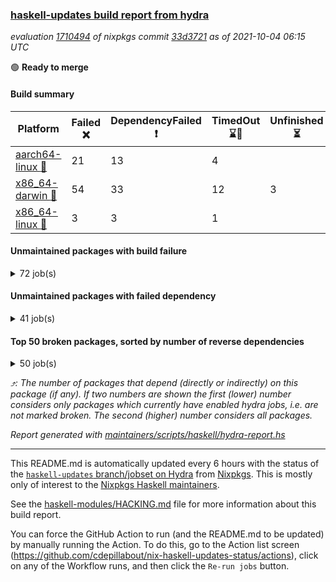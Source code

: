 ### [haskell-updates build report from hydra](https://hydra.nixos.org/jobset/nixpkgs/haskell-updates)
*evaluation [1710494](https://hydra.nixos.org/eval/1710494) of nixpkgs commit [33d3721](https://github.com/NixOS/nixpkgs/commits/33d37213784a46297ab8a7ae58474f558a846a7a) as of 2021-10-04 06:15 UTC*

:green_circle: **Ready to merge**

#### Build summary

 | Platform | Failed :x: | DependencyFailed :heavy_exclamation_mark: | TimedOut :hourglass::no_entry_sign: | Unfinished :hourglass_flowing_sand: | Success :heavy_check_mark: | 
 | --- | --- | --- | --- | --- | --- | 
 | [aarch64-linux :iphone:](https://hydra.nixos.org/eval/1710494?filter=.aarch64-linux) | 21 | 13 | 4 |  | 6861 | 
 | [x86_64-darwin :apple:](https://hydra.nixos.org/eval/1710494?filter=.x86_64-darwin) | 54 | 33 | 12 | 3 | 6750 | 
 | [x86_64-linux :penguin:](https://hydra.nixos.org/eval/1710494?filter=.x86_64-linux) | 3 | 3 | 1 |  | 6937 | 
#### Unmaintained packages with build failure
<details><summary>72 job(s) </summary>

- [ ] [[:iphone::heavy_check_mark:]](https://hydra.nixos.org/build/154789224) [[:apple::x:]](https://hydra.nixos.org/build/154785808) [[:penguin::heavy_check_mark:]](https://hydra.nixos.org/build/154785575) [haskellPackages.sdp](https://hydra.nixos.org/eval/1710494?filter=haskellPackages.sdp)  :arrow_heading_up: 9 | 9
- [ ] [[:iphone::heavy_check_mark:]](https://hydra.nixos.org/build/154772259) [[:apple::x:]](https://hydra.nixos.org/build/154780267) [[:penguin::heavy_check_mark:]](https://hydra.nixos.org/build/154775947) [haskellPackages.di-core](https://hydra.nixos.org/eval/1710494?filter=haskellPackages.di-core)  :arrow_heading_up: 7 | 11
- [ ] [[:iphone::heavy_check_mark:]](https://hydra.nixos.org/build/154937117) [[:apple::x:]](https://hydra.nixos.org/build/154932436) [[:penguin::heavy_check_mark:]](https://hydra.nixos.org/build/154940168) [haskellPackages.thyme](https://hydra.nixos.org/eval/1710494?filter=haskellPackages.thyme)  :arrow_heading_up: 6 | 15
- [ ] [[:iphone::x:]](https://hydra.nixos.org/build/154789698) [[:apple::heavy_check_mark:]](https://hydra.nixos.org/build/154784464) [[:penguin::heavy_check_mark:]](https://hydra.nixos.org/build/154776425) [haskellPackages.libBF](https://hydra.nixos.org/eval/1710494?filter=haskellPackages.libBF)  :arrow_heading_up: 4 | 20
- [ ] [[:iphone::heavy_check_mark:]](https://hydra.nixos.org/build/154938582) [[:apple::x:]](https://hydra.nixos.org/build/154939341) [[:penguin::heavy_check_mark:]](https://hydra.nixos.org/build/154940573) [haskellPackages.exinst](https://hydra.nixos.org/eval/1710494?filter=haskellPackages.exinst)  :arrow_heading_up: 4 | 6
- [ ] [[:iphone::x:]](https://hydra.nixos.org/build/154936544) [[:apple::heavy_check_mark:]](https://hydra.nixos.org/build/154934103) [[:penguin::heavy_check_mark:]](https://hydra.nixos.org/build/154940975) [haskellPackages.ptr-poker](https://hydra.nixos.org/eval/1710494?filter=haskellPackages.ptr-poker)  :arrow_heading_up: 3 | 3
- [ ] [[:iphone::x:]](https://hydra.nixos.org/build/155043506) [[:apple::heavy_check_mark:]](https://hydra.nixos.org/build/155043510) [[:penguin::heavy_check_mark:]](https://hydra.nixos.org/build/155043523) [haskellPackages.quic](https://hydra.nixos.org/eval/1710494?filter=haskellPackages.quic)  :arrow_heading_up: 2 | 2
- [ ] [[:iphone::x:]](https://hydra.nixos.org/build/154935861) [[:apple::heavy_check_mark:]](https://hydra.nixos.org/build/154936025) [[:penguin::heavy_check_mark:]](https://hydra.nixos.org/build/154938502) [haskellPackages.OrderedBits](https://hydra.nixos.org/eval/1710494?filter=haskellPackages.OrderedBits)  :arrow_heading_up: 1 | 36
- [ ] [[:iphone::x:]](https://hydra.nixos.org/build/154934538) [[:apple::heavy_check_mark:]](https://hydra.nixos.org/build/154938551) [[:penguin::heavy_check_mark:]](https://hydra.nixos.org/build/154941374) [haskellPackages.type-natural](https://hydra.nixos.org/eval/1710494?filter=haskellPackages.type-natural)  :arrow_heading_up: 1 | 4
- [ ] [[:iphone::x:]](https://hydra.nixos.org/build/154778194) [[:apple::heavy_check_mark:]](https://hydra.nixos.org/build/154792315) [[:penguin::heavy_check_mark:]](https://hydra.nixos.org/build/154781151) [haskellPackages.long-double](https://hydra.nixos.org/eval/1710494?filter=haskellPackages.long-double)  :arrow_heading_up: 1 | 2
- [ ] [[:iphone::x:]](https://hydra.nixos.org/build/154781560) [[:apple::x:]](https://hydra.nixos.org/build/154776628) [[:penguin::heavy_check_mark:]](https://hydra.nixos.org/build/154784127) [haskellPackages.easytensor](https://hydra.nixos.org/eval/1710494?filter=haskellPackages.easytensor)  :arrow_heading_up: 1 | 1
- [ ] [[:iphone::heavy_check_mark:]](https://hydra.nixos.org/build/154931913) [[:apple::x:]](https://hydra.nixos.org/build/154939171) [[:penguin::heavy_check_mark:]](https://hydra.nixos.org/build/154941063) [haskellPackages.gi-gdkx11](https://hydra.nixos.org/eval/1710494?filter=haskellPackages.gi-gdkx11)  :arrow_heading_up: 1 | 1
- [ ] [[:iphone::heavy_exclamation_mark:]](https://hydra.nixos.org/build/155043502) [[:apple::x:]](https://hydra.nixos.org/build/155043517) [[:penguin::x:]](https://hydra.nixos.org/build/155043512) [haskellPackages.http3](https://hydra.nixos.org/eval/1710494?filter=haskellPackages.http3)  :arrow_heading_up: 1 | 1
- [ ] [[:iphone::heavy_check_mark:]](https://hydra.nixos.org/build/154780414) [[:apple::x:]](https://hydra.nixos.org/build/154778580) [[:penguin::heavy_check_mark:]](https://hydra.nixos.org/build/154786630) [haskellPackages.keep-alive](https://hydra.nixos.org/eval/1710494?filter=haskellPackages.keep-alive)  :arrow_heading_up: 1 | 1
- [ ] [[:iphone::heavy_check_mark:]](https://hydra.nixos.org/build/154782681) [[:apple::x:]](https://hydra.nixos.org/build/154775174) [[:penguin::heavy_check_mark:]](https://hydra.nixos.org/build/154780043) [haskellPackages.loc](https://hydra.nixos.org/eval/1710494?filter=haskellPackages.loc)  :arrow_heading_up: 1 | 1
- [ ] [[:iphone::x:]](https://hydra.nixos.org/build/154933556) [[:apple::heavy_check_mark:]](https://hydra.nixos.org/build/154932492) [[:penguin::heavy_check_mark:]](https://hydra.nixos.org/build/154933768) [haskellPackages.nlopt-haskell](https://hydra.nixos.org/eval/1710494?filter=haskellPackages.nlopt-haskell)  :arrow_heading_up: 1 | 1
- [ ] [[:iphone::heavy_check_mark:]](https://hydra.nixos.org/build/154937041) [[:apple::x:]](https://hydra.nixos.org/build/154932752) [[:penguin::heavy_check_mark:]](https://hydra.nixos.org/build/154936048) [haskellPackages.opencv](https://hydra.nixos.org/eval/1710494?filter=haskellPackages.opencv)  :arrow_heading_up: 1 | 1
- [ ] [[:iphone::x:]](https://hydra.nixos.org/build/154773178) [[:apple::heavy_check_mark:]](https://hydra.nixos.org/build/154784307) [[:penguin::heavy_check_mark:]](https://hydra.nixos.org/build/154774332) [haskellPackages.unicode-properties](https://hydra.nixos.org/eval/1710494?filter=haskellPackages.unicode-properties)  :arrow_heading_up: 1 | 1
- [ ] [[:iphone::x:]](https://hydra.nixos.org/build/154938846) [[:apple::heavy_check_mark:]](https://hydra.nixos.org/build/154938624) [[:penguin::heavy_check_mark:]](https://hydra.nixos.org/build/154934326) [haskellPackages.accelerate-llvm](https://hydra.nixos.org/eval/1710494?filter=haskellPackages.accelerate-llvm)  :arrow_heading_up: 0 | 8
- [ ] [[:iphone::heavy_check_mark:]](https://hydra.nixos.org/build/154936751) [[:apple::x:]](https://hydra.nixos.org/build/154934306) [[:penguin::heavy_check_mark:]](https://hydra.nixos.org/build/154937900) [haskellPackages.svgcairo](https://hydra.nixos.org/eval/1710494?filter=haskellPackages.svgcairo)  :arrow_heading_up: 0 | 8
- [ ] [[:iphone::x:]](https://hydra.nixos.org/build/154787396) [[:apple::heavy_check_mark:]](https://hydra.nixos.org/build/154782067) [[:penguin::heavy_check_mark:]](https://hydra.nixos.org/build/154779155) [haskellPackages.freetype2](https://hydra.nixos.org/eval/1710494?filter=haskellPackages.freetype2)  :arrow_heading_up: 0 | 7
- [ ] [[:iphone::heavy_check_mark:]](https://hydra.nixos.org/build/154939463) [[:apple::x:]](https://hydra.nixos.org/build/154939305) [[:penguin::heavy_check_mark:]](https://hydra.nixos.org/build/154939338) [haskellPackages.pipes-zlib](https://hydra.nixos.org/eval/1710494?filter=haskellPackages.pipes-zlib)  :arrow_heading_up: 0 | 6
- [ ] [[:iphone::heavy_check_mark:]](https://hydra.nixos.org/build/154784823) [[:apple::x:]](https://hydra.nixos.org/build/154780359) [[:penguin::heavy_check_mark:]](https://hydra.nixos.org/build/154771786) [haskellPackages.hmidi](https://hydra.nixos.org/eval/1710494?filter=haskellPackages.hmidi)  :arrow_heading_up: 0 | 4
- [ ] [[:iphone::heavy_check_mark:]](https://hydra.nixos.org/build/154932503) [[:apple::x:]](https://hydra.nixos.org/build/154933237) [[:penguin::heavy_check_mark:]](https://hydra.nixos.org/build/154931958) [haskellPackages.zip](https://hydra.nixos.org/eval/1710494?filter=haskellPackages.zip)  :arrow_heading_up: 0 | 4
- [ ] [[:iphone::x:]](https://hydra.nixos.org/build/154776274) [[:apple::heavy_check_mark:]](https://hydra.nixos.org/build/154792401) [[:penguin::heavy_check_mark:]](https://hydra.nixos.org/build/154784925) [haskellPackages.cdar-mBound](https://hydra.nixos.org/eval/1710494?filter=haskellPackages.cdar-mBound)  :arrow_heading_up: 0 | 2
- [ ] [[:iphone::heavy_check_mark:]](https://hydra.nixos.org/build/154934500) [[:apple::x:]](https://hydra.nixos.org/build/154939367) [[:penguin::heavy_check_mark:]](https://hydra.nixos.org/build/154941031) [haskellPackages.posix-socket](https://hydra.nixos.org/eval/1710494?filter=haskellPackages.posix-socket)  :arrow_heading_up: 0 | 2
- [ ] [[:iphone::heavy_check_mark:]](https://hydra.nixos.org/build/154785547) [[:apple::x:]](https://hydra.nixos.org/build/154781131) [[:penguin::heavy_check_mark:]](https://hydra.nixos.org/build/154786703) [haskellPackages.hamid](https://hydra.nixos.org/eval/1710494?filter=haskellPackages.hamid)  :arrow_heading_up: 0 | 1
- [ ] [[:iphone::heavy_check_mark:]](https://hydra.nixos.org/build/154939644) [[:apple::x:]](https://hydra.nixos.org/build/154936331) [[:penguin::heavy_check_mark:]](https://hydra.nixos.org/build/154936367) [haskellPackages.hmatrix-morpheus](https://hydra.nixos.org/eval/1710494?filter=haskellPackages.hmatrix-morpheus)  :arrow_heading_up: 0 | 1
- [ ] [[:iphone::heavy_check_mark:]](https://hydra.nixos.org/build/154783677) [[:apple::x:]](https://hydra.nixos.org/build/154786798) [[:penguin::heavy_check_mark:]](https://hydra.nixos.org/build/154784002) [haskellPackages.huckleberry](https://hydra.nixos.org/eval/1710494?filter=haskellPackages.huckleberry)  :arrow_heading_up: 0 | 1
- [ ] [[:iphone::x:]](https://hydra.nixos.org/build/154777045) [[:apple::heavy_check_mark:]](https://hydra.nixos.org/build/154787604) [[:penguin::heavy_check_mark:]](https://hydra.nixos.org/build/154776904) [haskellPackages.picosat](https://hydra.nixos.org/eval/1710494?filter=haskellPackages.picosat)  :arrow_heading_up: 0 | 1
- [ ] [[:iphone::heavy_check_mark:]](https://hydra.nixos.org/build/154778698) [[:apple::x:]](https://hydra.nixos.org/build/154787700) [[:penguin::heavy_check_mark:]](https://hydra.nixos.org/build/154792170) [haskellPackages.select](https://hydra.nixos.org/eval/1710494?filter=haskellPackages.select)  :arrow_heading_up: 0 | 1
- [ ] [[:iphone::heavy_check_mark:]](https://hydra.nixos.org/build/154785987) [[:apple::x:]](https://hydra.nixos.org/build/154792412) [[:penguin::heavy_check_mark:]](https://hydra.nixos.org/build/154790024) [haskellPackages.sysinfo](https://hydra.nixos.org/eval/1710494?filter=haskellPackages.sysinfo)  :arrow_heading_up: 0 | 1
- [ ] [[:iphone::heavy_check_mark:]](https://hydra.nixos.org/build/154934027) [[:apple::x:]](https://hydra.nixos.org/build/154933158) [[:penguin::heavy_check_mark:]](https://hydra.nixos.org/build/154933284) [haskellPackages.FractalArt](https://hydra.nixos.org/eval/1710494?filter=haskellPackages.FractalArt) 
- [ ] [[:iphone::x:]](https://hydra.nixos.org/build/154789939) [[:apple::heavy_check_mark:]](https://hydra.nixos.org/build/154773319) [[:penguin::heavy_check_mark:]](https://hydra.nixos.org/build/154788245) [haskellPackages.HsASA](https://hydra.nixos.org/eval/1710494?filter=haskellPackages.HsASA) 
- [ ] [[:iphone::heavy_check_mark:]](https://hydra.nixos.org/build/154935132) [[:apple::x:]](https://hydra.nixos.org/build/154933282) [[:penguin::heavy_check_mark:]](https://hydra.nixos.org/build/154939328) [haskellPackages.broadcast-chan-conduit](https://hydra.nixos.org/eval/1710494?filter=haskellPackages.broadcast-chan-conduit) 
- [ ] [[:iphone::heavy_check_mark:]](https://hydra.nixos.org/build/154779690) [[:apple::x:]](https://hydra.nixos.org/build/154780780) [[:penguin::heavy_check_mark:]](https://hydra.nixos.org/build/154786075) [haskellPackages.chiphunk](https://hydra.nixos.org/eval/1710494?filter=haskellPackages.chiphunk) 
- [ ] [[:iphone::heavy_check_mark:]](https://hydra.nixos.org/build/154773174) [[:apple::x:]](https://hydra.nixos.org/build/154791571) [[:penguin::heavy_check_mark:]](https://hydra.nixos.org/build/154775226) [haskellPackages.discount](https://hydra.nixos.org/eval/1710494?filter=haskellPackages.discount) 
- [ ] [[:iphone::heavy_check_mark:]](https://hydra.nixos.org/build/154787540) [[:apple::x:]](https://hydra.nixos.org/build/154779945) [[:penguin::heavy_check_mark:]](https://hydra.nixos.org/build/154783993) [haskellPackages.diskhash](https://hydra.nixos.org/eval/1710494?filter=haskellPackages.diskhash) 
- [ ] [[:iphone::heavy_check_mark:]](https://hydra.nixos.org/build/154781921) [[:apple::x:]](https://hydra.nixos.org/build/154771661) [[:penguin::heavy_check_mark:]](https://hydra.nixos.org/build/154778464) [haskellPackages.epub-tools](https://hydra.nixos.org/eval/1710494?filter=haskellPackages.epub-tools) 
- [ ] [[:iphone::heavy_check_mark:]](https://hydra.nixos.org/build/154791888) [[:apple::x:]](https://hydra.nixos.org/build/154786682) [[:penguin::heavy_check_mark:]](https://hydra.nixos.org/build/154773297) [haskellPackages.float128](https://hydra.nixos.org/eval/1710494?filter=haskellPackages.float128) 
- [ ] [[:iphone::x:]](https://hydra.nixos.org/build/154778113) [[:penguin::heavy_check_mark:]](https://hydra.nixos.org/build/154785100) [haskellPackages.gnome-keyring](https://hydra.nixos.org/eval/1710494?filter=haskellPackages.gnome-keyring) 
- [ ] [[:iphone::heavy_check_mark:]](https://hydra.nixos.org/build/154934547) [[:apple::x:]](https://hydra.nixos.org/build/154938450) [[:penguin::heavy_check_mark:]](https://hydra.nixos.org/build/154934148) [haskellPackages.gtk-traymanager](https://hydra.nixos.org/eval/1710494?filter=haskellPackages.gtk-traymanager) 
- [ ] [[:iphone::x:]](https://hydra.nixos.org/build/155127084) [[:apple::x:]](https://hydra.nixos.org/build/155127096) [[:penguin::x:]](https://hydra.nixos.org/build/155127047) [haskellPackages.hakyll-filestore](https://hydra.nixos.org/eval/1710494?filter=haskellPackages.hakyll-filestore) 
- [ ] [[:iphone::x:]](https://hydra.nixos.org/build/155127080) [[:apple::x:]](https://hydra.nixos.org/build/155127095) [[:penguin::x:]](https://hydra.nixos.org/build/155127061) [haskellPackages.hakyll-images](https://hydra.nixos.org/eval/1710494?filter=haskellPackages.hakyll-images) 
- [ ] [[:iphone::heavy_check_mark:]](https://hydra.nixos.org/build/154776219) [[:apple::x:]](https://hydra.nixos.org/build/154782580) [[:penguin::heavy_check_mark:]](https://hydra.nixos.org/build/154779257) [haskellPackages.hid](https://hydra.nixos.org/eval/1710494?filter=haskellPackages.hid) 
- [ ] [[:iphone::heavy_check_mark:]](https://hydra.nixos.org/build/154935912) [[:apple::x:]](https://hydra.nixos.org/build/154935892) [[:penguin::heavy_check_mark:]](https://hydra.nixos.org/build/154934339) [haskellPackages.highlight](https://hydra.nixos.org/eval/1710494?filter=haskellPackages.highlight) 
- [ ] [[:iphone::x:]](https://hydra.nixos.org/build/154937777) [[:apple::heavy_check_mark:]](https://hydra.nixos.org/build/154939281) [[:penguin::heavy_check_mark:]](https://hydra.nixos.org/build/154940607) [haskellPackages.hq](https://hydra.nixos.org/eval/1710494?filter=haskellPackages.hq) 
- [ ] [[:iphone::heavy_check_mark:]](https://hydra.nixos.org/build/154939088) [[:apple::x:]](https://hydra.nixos.org/build/154935318) [[:penguin::heavy_check_mark:]](https://hydra.nixos.org/build/154937489) [haskellPackages.hs](https://hydra.nixos.org/eval/1710494?filter=haskellPackages.hs) 
- [ ] [[:iphone::heavy_check_mark:]](https://hydra.nixos.org/build/154792168) [[:apple::x:]](https://hydra.nixos.org/build/154772744) [[:penguin::heavy_check_mark:]](https://hydra.nixos.org/build/154771981) [haskellPackages.hsshellscript](https://hydra.nixos.org/eval/1710494?filter=haskellPackages.hsshellscript) 
- [ ] [[:iphone::heavy_check_mark:]](https://hydra.nixos.org/build/154780793) [[:apple::x:]](https://hydra.nixos.org/build/154778712) [[:penguin::heavy_check_mark:]](https://hydra.nixos.org/build/154781385) [haskellPackages.hssourceinfo](https://hydra.nixos.org/eval/1710494?filter=haskellPackages.hssourceinfo) 
- [ ] [[:iphone::heavy_check_mark:]](https://hydra.nixos.org/build/154781557) [[:apple::x:]](https://hydra.nixos.org/build/154778553) [[:penguin::heavy_check_mark:]](https://hydra.nixos.org/build/154773264) [haskellPackages.ipcvar](https://hydra.nixos.org/eval/1710494?filter=haskellPackages.ipcvar) 
- [ ] [[:iphone::heavy_check_mark:]](https://hydra.nixos.org/build/154786688) [[:apple::x:]](https://hydra.nixos.org/build/154791949) [[:penguin::heavy_check_mark:]](https://hydra.nixos.org/build/154780470) [haskellPackages.linux-framebuffer](https://hydra.nixos.org/eval/1710494?filter=haskellPackages.linux-framebuffer) 
- [ ] [[:iphone::heavy_check_mark:]](https://hydra.nixos.org/build/154936952) [[:apple::x:]](https://hydra.nixos.org/build/154938433) [[:penguin::heavy_check_mark:]](https://hydra.nixos.org/build/154940516) [haskellPackages.mediawiki2latex](https://hydra.nixos.org/eval/1710494?filter=haskellPackages.mediawiki2latex) 
- [ ] [[:iphone::heavy_check_mark:]](https://hydra.nixos.org/build/154792910) [[:apple::x:]](https://hydra.nixos.org/build/154773939) [[:penguin::heavy_check_mark:]](https://hydra.nixos.org/build/154779615) [haskellPackages.mercury-api](https://hydra.nixos.org/eval/1710494?filter=haskellPackages.mercury-api) 
- [ ] [[:iphone::heavy_check_mark:]](https://hydra.nixos.org/build/154792505) [[:apple::x:]](https://hydra.nixos.org/build/154782578) [[:penguin::heavy_check_mark:]](https://hydra.nixos.org/build/154782796) [haskellPackages.nano-cryptr](https://hydra.nixos.org/eval/1710494?filter=haskellPackages.nano-cryptr) 
- [ ] [[:iphone::heavy_check_mark:]](https://hydra.nixos.org/build/154940480) [[:apple::x:]](https://hydra.nixos.org/build/154932656) [[:penguin::heavy_check_mark:]](https://hydra.nixos.org/build/154937388) [haskellPackages.nri-http](https://hydra.nixos.org/eval/1710494?filter=haskellPackages.nri-http) 
- [ ] [[:iphone::heavy_check_mark:]](https://hydra.nixos.org/build/154932117) [[:apple::x:]](https://hydra.nixos.org/build/154932372) [[:penguin::heavy_check_mark:]](https://hydra.nixos.org/build/154940074) [haskellPackages.persistent-pagination](https://hydra.nixos.org/eval/1710494?filter=haskellPackages.persistent-pagination) 
- [ ] [[:iphone::heavy_check_mark:]](https://hydra.nixos.org/build/154936405) [[:apple::x:]](https://hydra.nixos.org/build/154933060) [[:penguin::heavy_check_mark:]](https://hydra.nixos.org/build/154932759) [haskellPackages.ping-wrapper](https://hydra.nixos.org/eval/1710494?filter=haskellPackages.ping-wrapper) 
- [ ] [[:iphone::x:]](https://hydra.nixos.org/build/154940523) [[:apple::heavy_check_mark:]](https://hydra.nixos.org/build/154939535) [[:penguin::heavy_check_mark:]](https://hydra.nixos.org/build/154940449) [haskellPackages.poker](https://hydra.nixos.org/eval/1710494?filter=haskellPackages.poker) 
- [ ] [[:iphone::heavy_check_mark:]](https://hydra.nixos.org/build/154774836) [[:apple::x:]](https://hydra.nixos.org/build/154791346) [[:penguin::heavy_check_mark:]](https://hydra.nixos.org/build/154784566) [haskellPackages.posix-timer](https://hydra.nixos.org/eval/1710494?filter=haskellPackages.posix-timer) 
- [ ] [[:iphone::heavy_check_mark:]](https://hydra.nixos.org/build/154784792) [[:apple::x:]](https://hydra.nixos.org/build/154784840) [[:penguin::heavy_check_mark:]](https://hydra.nixos.org/build/154775780) [haskellPackages.pthread](https://hydra.nixos.org/eval/1710494?filter=haskellPackages.pthread) 
- [ ] [[:iphone::heavy_check_mark:]](https://hydra.nixos.org/build/154940094) [[:apple::x:]](https://hydra.nixos.org/build/154933013) [[:penguin::heavy_check_mark:]](https://hydra.nixos.org/build/154933653) [haskellPackages.sandwich-webdriver](https://hydra.nixos.org/eval/1710494?filter=haskellPackages.sandwich-webdriver) 
- [ ] [[:iphone::heavy_check_mark:]](https://hydra.nixos.org/build/154778592) [[:apple::x:]](https://hydra.nixos.org/build/154789655) [[:penguin::heavy_check_mark:]](https://hydra.nixos.org/build/154787708) [haskellPackages.sfml-audio](https://hydra.nixos.org/eval/1710494?filter=haskellPackages.sfml-audio) 
- [ ] [[:iphone::heavy_check_mark:]](https://hydra.nixos.org/build/154792892) [[:apple::x:]](https://hydra.nixos.org/build/154771791) [[:penguin::heavy_check_mark:]](https://hydra.nixos.org/build/154792865) [haskellPackages.shared-memory](https://hydra.nixos.org/eval/1710494?filter=haskellPackages.shared-memory) 
- [ ] [[:iphone::heavy_check_mark:]](https://hydra.nixos.org/build/154935431) [[:apple::x:]](https://hydra.nixos.org/build/154941527) [[:penguin::heavy_check_mark:]](https://hydra.nixos.org/build/154937726) [haskellPackages.tailfile-hinotify](https://hydra.nixos.org/eval/1710494?filter=haskellPackages.tailfile-hinotify) 
- [ ] [[:iphone::x:]](https://hydra.nixos.org/build/154785076) [[:apple::heavy_check_mark:]](https://hydra.nixos.org/build/154790993) [[:penguin::heavy_check_mark:]](https://hydra.nixos.org/build/154789304) [haskellPackages.wiringPi](https://hydra.nixos.org/eval/1710494?filter=haskellPackages.wiringPi) 
- [ ] [[:iphone::heavy_check_mark:]](https://hydra.nixos.org/build/154784991) [[:apple::x:]](https://hydra.nixos.org/build/154786464) [[:penguin::heavy_check_mark:]](https://hydra.nixos.org/build/154782315) [tests.haskell.writers](https://hydra.nixos.org/eval/1710494?filter=tests.haskell.writers) 
- [ ] [[:iphone::x:]](https://hydra.nixos.org/build/154939646) [[:apple::heavy_check_mark:]](https://hydra.nixos.org/build/154938013) [[:penguin::heavy_check_mark:]](https://hydra.nixos.org/build/154938787) [haskellPackages.x86-64bit](https://hydra.nixos.org/eval/1710494?filter=haskellPackages.x86-64bit) 
- [ ] [[:iphone::heavy_check_mark:]](https://hydra.nixos.org/build/154789553) [[:apple::x:]](https://hydra.nixos.org/build/154780798) [[:penguin::heavy_check_mark:]](https://hydra.nixos.org/build/154786667) [haskellPackages.xmonad-utils](https://hydra.nixos.org/eval/1710494?filter=haskellPackages.xmonad-utils) 
- [ ] [[:iphone::heavy_check_mark:]](https://hydra.nixos.org/build/154775908) [[:apple::x:]](https://hydra.nixos.org/build/154773446) [[:penguin::heavy_check_mark:]](https://hydra.nixos.org/build/154779378) [haskellPackages.yoga](https://hydra.nixos.org/eval/1710494?filter=haskellPackages.yoga) 
- [ ] [[:iphone::heavy_check_mark:]](https://hydra.nixos.org/build/154792126) [[:apple::x:]](https://hydra.nixos.org/build/154777007) [[:penguin::heavy_check_mark:]](https://hydra.nixos.org/build/154785640) [haskellPackages.zot](https://hydra.nixos.org/eval/1710494?filter=haskellPackages.zot) 
- [ ] [[:iphone::heavy_check_mark:]](https://hydra.nixos.org/build/154789280) [[:apple::x:]](https://hydra.nixos.org/build/154790939) [[:penguin::heavy_check_mark:]](https://hydra.nixos.org/build/154779177) [haskellPackages.zxcvbn-c](https://hydra.nixos.org/eval/1710494?filter=haskellPackages.zxcvbn-c) 
</details>

#### Unmaintained packages with failed dependency
<details><summary>41 job(s) </summary>

- [ ] [[:iphone::heavy_check_mark:]](https://hydra.nixos.org/build/154786462) [[:apple::heavy_exclamation_mark:]](https://hydra.nixos.org/build/154785450) [[:penguin::heavy_check_mark:]](https://hydra.nixos.org/build/154789537) [haskellPackages.di-handle](https://hydra.nixos.org/eval/1710494?filter=haskellPackages.di-handle)  :arrow_heading_up: 5 | 9
- [ ] [[:iphone::heavy_check_mark:]](https://hydra.nixos.org/build/154789171) [[:apple::heavy_exclamation_mark:]](https://hydra.nixos.org/build/154778125) [[:penguin::heavy_check_mark:]](https://hydra.nixos.org/build/154781342) [haskellPackages.di-monad](https://hydra.nixos.org/eval/1710494?filter=haskellPackages.di-monad)  :arrow_heading_up: 5 | 9
- [ ] [[:iphone::heavy_check_mark:]](https://hydra.nixos.org/build/154938832) [[:apple::heavy_exclamation_mark:]](https://hydra.nixos.org/build/154932289) [[:penguin::heavy_check_mark:]](https://hydra.nixos.org/build/154938053) [haskellPackages.di-df1](https://hydra.nixos.org/eval/1710494?filter=haskellPackages.di-df1)  :arrow_heading_up: 4 | 8
- [ ] [[:iphone::heavy_exclamation_mark:]](https://hydra.nixos.org/build/154935248) [[:apple::heavy_check_mark:]](https://hydra.nixos.org/build/154941371) [[:penguin::heavy_check_mark:]](https://hydra.nixos.org/build/154936047) [haskellPackages.jsonifier](https://hydra.nixos.org/eval/1710494?filter=haskellPackages.jsonifier)  :arrow_heading_up: 2 | 2
- [ ] [[:iphone::heavy_check_mark:]](https://hydra.nixos.org/build/154792513) [[:apple::heavy_exclamation_mark:]](https://hydra.nixos.org/build/154772005) [[:penguin::heavy_check_mark:]](https://hydra.nixos.org/build/154773444) [haskellPackages.sdp-io](https://hydra.nixos.org/eval/1710494?filter=haskellPackages.sdp-io)  :arrow_heading_up: 2 | 2
- [ ] [[:iphone::heavy_check_mark:]](https://hydra.nixos.org/build/154936130) [[:apple::heavy_exclamation_mark:]](https://hydra.nixos.org/build/154934935) [[:penguin::heavy_check_mark:]](https://hydra.nixos.org/build/154939365) [haskellPackages.di-polysemy](https://hydra.nixos.org/eval/1710494?filter=haskellPackages.di-polysemy)  :arrow_heading_up: 1 | 4
- [ ] [[:iphone::heavy_exclamation_mark:]](https://hydra.nixos.org/build/154939878) [[:apple::heavy_exclamation_mark:]](https://hydra.nixos.org/build/154938607) [[:penguin::heavy_exclamation_mark:]](https://hydra.nixos.org/build/154936362) [haskellPackages.hbro](https://hydra.nixos.org/eval/1710494?filter=haskellPackages.hbro)  :arrow_heading_up: 1 | 1
- [ ] [[:iphone::heavy_exclamation_mark:]](https://hydra.nixos.org/build/154937670) [[:apple::heavy_check_mark:]](https://hydra.nixos.org/build/154933187) [[:penguin::heavy_check_mark:]](https://hydra.nixos.org/build/154940657) [haskellPackages.opentelemetry-extra](https://hydra.nixos.org/eval/1710494?filter=haskellPackages.opentelemetry-extra)  :arrow_heading_up: 1 | 1
- [ ] [[:iphone::heavy_check_mark:]](https://hydra.nixos.org/build/154933665) [[:apple::heavy_exclamation_mark:]](https://hydra.nixos.org/build/154939331) [[:penguin::heavy_check_mark:]](https://hydra.nixos.org/build/154940731) [haskellPackages.orgmode-parse](https://hydra.nixos.org/eval/1710494?filter=haskellPackages.orgmode-parse)  :arrow_heading_up: 1 | 1
- [ ] [[:iphone::heavy_check_mark:]](https://hydra.nixos.org/build/154783272) [[:apple::heavy_exclamation_mark:]](https://hydra.nixos.org/build/154773863) [[:penguin::heavy_check_mark:]](https://hydra.nixos.org/build/154780098) [haskellPackages.sdp-hashable](https://hydra.nixos.org/eval/1710494?filter=haskellPackages.sdp-hashable)  :arrow_heading_up: 1 | 1
- [ ] [[:iphone::heavy_exclamation_mark:]](https://hydra.nixos.org/build/154933115) [[:apple::heavy_check_mark:]](https://hydra.nixos.org/build/154937092) [[:penguin::heavy_check_mark:]](https://hydra.nixos.org/build/154933220) [haskellPackages.PrimitiveArray](https://hydra.nixos.org/eval/1710494?filter=haskellPackages.PrimitiveArray)  :arrow_heading_up: 0 | 35
- [ ] [[:iphone::heavy_check_mark:]](https://hydra.nixos.org/build/154936545) [[:apple::heavy_exclamation_mark:]](https://hydra.nixos.org/build/154937620) [[:penguin::heavy_check_mark:]](https://hydra.nixos.org/build/154935829) [haskellPackages.di](https://hydra.nixos.org/eval/1710494?filter=haskellPackages.di)  :arrow_heading_up: 0 | 2
- [ ] [[:iphone::heavy_exclamation_mark:]](https://hydra.nixos.org/build/154932009) [[:apple::heavy_check_mark:]](https://hydra.nixos.org/build/154939076) [[:penguin::heavy_check_mark:]](https://hydra.nixos.org/build/154937363) [haskellPackages.sized](https://hydra.nixos.org/eval/1710494?filter=haskellPackages.sized)  :arrow_heading_up: 0 | 2
- [ ] [[:iphone::heavy_check_mark:]](https://hydra.nixos.org/build/154935076) [[:apple::heavy_exclamation_mark:]](https://hydra.nixos.org/build/154936369) [[:penguin::heavy_check_mark:]](https://hydra.nixos.org/build/154938135) [haskellPackages.keenser](https://hydra.nixos.org/eval/1710494?filter=haskellPackages.keenser)  :arrow_heading_up: 0 | 1
- [ ] [[:iphone::heavy_check_mark:]](https://hydra.nixos.org/build/154939775) [[:apple::heavy_exclamation_mark:]](https://hydra.nixos.org/build/154937538) [[:penguin::heavy_check_mark:]](https://hydra.nixos.org/build/154934656) [haskellPackages.moto](https://hydra.nixos.org/eval/1710494?filter=haskellPackages.moto)  :arrow_heading_up: 0 | 1
- [ ] [[:iphone::heavy_check_mark:]](https://hydra.nixos.org/build/154933017) [[:apple::heavy_exclamation_mark:]](https://hydra.nixos.org/build/154938904) [[:penguin::heavy_check_mark:]](https://hydra.nixos.org/build/154938664) [haskellPackages.antiope-es](https://hydra.nixos.org/eval/1710494?filter=haskellPackages.antiope-es) 
- [ ] [[:iphone::heavy_exclamation_mark:]](https://hydra.nixos.org/build/154777577) [[:apple::heavy_exclamation_mark:]](https://hydra.nixos.org/build/154780718) [[:penguin::heavy_check_mark:]](https://hydra.nixos.org/build/154788154) [haskellPackages.easytensor-vulkan](https://hydra.nixos.org/eval/1710494?filter=haskellPackages.easytensor-vulkan) 
- [ ] [[:iphone::heavy_check_mark:]](https://hydra.nixos.org/build/154936815) [[:apple::heavy_exclamation_mark:]](https://hydra.nixos.org/build/154940200) [[:penguin::heavy_check_mark:]](https://hydra.nixos.org/build/154934408) [haskellPackages.exinst-aeson](https://hydra.nixos.org/eval/1710494?filter=haskellPackages.exinst-aeson) 
- [ ] [[:iphone::heavy_check_mark:]](https://hydra.nixos.org/build/154939146) [[:apple::heavy_exclamation_mark:]](https://hydra.nixos.org/build/154931877) [[:penguin::heavy_check_mark:]](https://hydra.nixos.org/build/154940209) [haskellPackages.exinst-bytes](https://hydra.nixos.org/eval/1710494?filter=haskellPackages.exinst-bytes) 
- [ ] [[:iphone::heavy_check_mark:]](https://hydra.nixos.org/build/154939003) [[:apple::heavy_exclamation_mark:]](https://hydra.nixos.org/build/154941075) [[:penguin::heavy_check_mark:]](https://hydra.nixos.org/build/154940033) [haskellPackages.exinst-cereal](https://hydra.nixos.org/eval/1710494?filter=haskellPackages.exinst-cereal) 
- [ ] [[:iphone::heavy_check_mark:]](https://hydra.nixos.org/build/154941584) [[:apple::heavy_exclamation_mark:]](https://hydra.nixos.org/build/154937344) [[:penguin::heavy_check_mark:]](https://hydra.nixos.org/build/154939090) [haskellPackages.exinst-serialise](https://hydra.nixos.org/eval/1710494?filter=haskellPackages.exinst-serialise) 
- [ ] [[:iphone::heavy_check_mark:]](https://hydra.nixos.org/build/154933080) [[:apple::heavy_exclamation_mark:]](https://hydra.nixos.org/build/154937912) [[:penguin::heavy_check_mark:]](https://hydra.nixos.org/build/154933381) [haskellPackages.fastparser](https://hydra.nixos.org/eval/1710494?filter=haskellPackages.fastparser) 
- [ ] [[:iphone::heavy_exclamation_mark:]](https://hydra.nixos.org/build/154941141) [[:apple::heavy_exclamation_mark:]](https://hydra.nixos.org/build/154938883) [[:penguin::heavy_exclamation_mark:]](https://hydra.nixos.org/build/154936199) [haskellPackages.hbro-contrib](https://hydra.nixos.org/eval/1710494?filter=haskellPackages.hbro-contrib) 
- [ ] [[:iphone::heavy_exclamation_mark:]](https://hydra.nixos.org/build/154941126) [[:apple::heavy_check_mark:]](https://hydra.nixos.org/build/154936599) [[:penguin::heavy_check_mark:]](https://hydra.nixos.org/build/154934616) [haskellPackages.hmatrix-nlopt](https://hydra.nixos.org/eval/1710494?filter=haskellPackages.hmatrix-nlopt) 
- [ ] [[:iphone::heavy_check_mark:]](https://hydra.nixos.org/build/154936727) [[:apple::heavy_exclamation_mark:]](https://hydra.nixos.org/build/154934089) [[:penguin::heavy_check_mark:]](https://hydra.nixos.org/build/154937099) [haskellPackages.opencv-extra](https://hydra.nixos.org/eval/1710494?filter=haskellPackages.opencv-extra) 
- [ ] [[:iphone::heavy_exclamation_mark:]](https://hydra.nixos.org/build/154932272) [[:apple::heavy_check_mark:]](https://hydra.nixos.org/build/154940294) [[:penguin::heavy_check_mark:]](https://hydra.nixos.org/build/154937054) [haskellPackages.opentelemetry-lightstep](https://hydra.nixos.org/eval/1710494?filter=haskellPackages.opentelemetry-lightstep) 
- [ ] [[:iphone::heavy_check_mark:]](https://hydra.nixos.org/build/154938153) [[:apple::heavy_exclamation_mark:]](https://hydra.nixos.org/build/154934249) [[:penguin::heavy_check_mark:]](https://hydra.nixos.org/build/154941291) [haskellPackages.orgstat](https://hydra.nixos.org/eval/1710494?filter=haskellPackages.orgstat) 
- [ ] [[:iphone::heavy_check_mark:]](https://hydra.nixos.org/build/154937935) [[:apple::heavy_exclamation_mark:]](https://hydra.nixos.org/build/154933309) [[:penguin::heavy_check_mark:]](https://hydra.nixos.org/build/154940893) [haskellPackages.polysemy-log-di](https://hydra.nixos.org/eval/1710494?filter=haskellPackages.polysemy-log-di) 
- [ ] [[:iphone::heavy_check_mark:]](https://hydra.nixos.org/build/154941255) [[:apple::heavy_exclamation_mark:]](https://hydra.nixos.org/build/154934100) [[:penguin::heavy_check_mark:]](https://hydra.nixos.org/build/154934075) [haskellPackages.postgresql-replicant](https://hydra.nixos.org/eval/1710494?filter=haskellPackages.postgresql-replicant) 
- [ ] [[:iphone::heavy_exclamation_mark:]](https://hydra.nixos.org/build/154774635) [[:apple::heavy_check_mark:]](https://hydra.nixos.org/build/154777385) [[:penguin::heavy_check_mark:]](https://hydra.nixos.org/build/154782412) [haskellPackages.rounded](https://hydra.nixos.org/eval/1710494?filter=haskellPackages.rounded) 
- [ ] [[:iphone::heavy_check_mark:]](https://hydra.nixos.org/build/154934106) [[:apple::heavy_exclamation_mark:]](https://hydra.nixos.org/build/154938108) [[:penguin::heavy_check_mark:]](https://hydra.nixos.org/build/154936578) [haskellPackages.scan-metadata](https://hydra.nixos.org/eval/1710494?filter=haskellPackages.scan-metadata) 
- [ ] [[:iphone::heavy_check_mark:]](https://hydra.nixos.org/build/154774962) [[:apple::heavy_exclamation_mark:]](https://hydra.nixos.org/build/154788261) [[:penguin::heavy_check_mark:]](https://hydra.nixos.org/build/154779848) [haskellPackages.sdp-binary](https://hydra.nixos.org/eval/1710494?filter=haskellPackages.sdp-binary) 
- [ ] [[:iphone::heavy_check_mark:]](https://hydra.nixos.org/build/154774095) [[:apple::heavy_exclamation_mark:]](https://hydra.nixos.org/build/154772632) [[:penguin::heavy_check_mark:]](https://hydra.nixos.org/build/154775367) [haskellPackages.sdp-deepseq](https://hydra.nixos.org/eval/1710494?filter=haskellPackages.sdp-deepseq) 
- [ ] [[:iphone::heavy_check_mark:]](https://hydra.nixos.org/build/154779353) [[:apple::heavy_exclamation_mark:]](https://hydra.nixos.org/build/154773896) [[:penguin::heavy_check_mark:]](https://hydra.nixos.org/build/154785343) [haskellPackages.sdp-quickcheck](https://hydra.nixos.org/eval/1710494?filter=haskellPackages.sdp-quickcheck) 
- [ ] [[:iphone::heavy_check_mark:]](https://hydra.nixos.org/build/154937326) [[:apple::heavy_exclamation_mark:]](https://hydra.nixos.org/build/154935103) [[:penguin::heavy_check_mark:]](https://hydra.nixos.org/build/154935366) [haskellPackages.sdp4bytestring](https://hydra.nixos.org/eval/1710494?filter=haskellPackages.sdp4bytestring) 
- [ ] [[:iphone::heavy_check_mark:]](https://hydra.nixos.org/build/154935327) [[:apple::heavy_exclamation_mark:]](https://hydra.nixos.org/build/154941196) [[:penguin::heavy_check_mark:]](https://hydra.nixos.org/build/154936595) [haskellPackages.sdp4text](https://hydra.nixos.org/eval/1710494?filter=haskellPackages.sdp4text) 
- [ ] [[:iphone::heavy_check_mark:]](https://hydra.nixos.org/build/154771871) [[:apple::heavy_exclamation_mark:]](https://hydra.nixos.org/build/154779023) [[:penguin::heavy_check_mark:]](https://hydra.nixos.org/build/154772240) [haskellPackages.sdp4unordered](https://hydra.nixos.org/eval/1710494?filter=haskellPackages.sdp4unordered) 
- [ ] [[:iphone::heavy_check_mark:]](https://hydra.nixos.org/build/154938779) [[:apple::heavy_exclamation_mark:]](https://hydra.nixos.org/build/154933849) [[:penguin::heavy_check_mark:]](https://hydra.nixos.org/build/154934217) [haskellPackages.sdp4vector](https://hydra.nixos.org/eval/1710494?filter=haskellPackages.sdp4vector) 
- [ ] [[:iphone::heavy_exclamation_mark:]](https://hydra.nixos.org/build/154775944) [[:apple::heavy_check_mark:]](https://hydra.nixos.org/build/154787766) [[:penguin::heavy_check_mark:]](https://hydra.nixos.org/build/154772887) [haskellPackages.unicode-names](https://hydra.nixos.org/eval/1710494?filter=haskellPackages.unicode-names) 
- [ ] [[:iphone::heavy_exclamation_mark:]](https://hydra.nixos.org/build/155043529) [[:apple::heavy_exclamation_mark:]](https://hydra.nixos.org/build/155043528) [[:penguin::heavy_exclamation_mark:]](https://hydra.nixos.org/build/155043503) [haskellPackages.warp-quic](https://hydra.nixos.org/eval/1710494?filter=haskellPackages.warp-quic) 
- [ ] [[:iphone::heavy_check_mark:]](https://hydra.nixos.org/build/154787511) [[:apple::heavy_exclamation_mark:]](https://hydra.nixos.org/build/154777303) [[:penguin::heavy_check_mark:]](https://hydra.nixos.org/build/154773158) [haskellPackages.xbattbar](https://hydra.nixos.org/eval/1710494?filter=haskellPackages.xbattbar) 
</details>

#### Top 50 broken packages, sorted by number of reverse dependencies
<details><summary>50 job(s) </summary>

[gogol-core](https://packdeps.haskellers.com/reverse/gogol-core) :arrow_heading_up: 182  
[haskell98](https://packdeps.haskellers.com/reverse/haskell98) :arrow_heading_up: 153  
[enumerator](https://packdeps.haskellers.com/reverse/enumerator) :arrow_heading_up: 56  
[derive](https://packdeps.haskellers.com/reverse/derive) :arrow_heading_up: 48  
[contiguous](https://packdeps.haskellers.com/reverse/contiguous) :arrow_heading_up: 45  
[MonadCatchIO-transformers](https://packdeps.haskellers.com/reverse/MonadCatchIO-transformers) :arrow_heading_up: 41  
[parseargs](https://packdeps.haskellers.com/reverse/parseargs) :arrow_heading_up: 41  
[bytesmith](https://packdeps.haskellers.com/reverse/bytesmith) :arrow_heading_up: 35  
[data-lens](https://packdeps.haskellers.com/reverse/data-lens) :arrow_heading_up: 34  
[distributed-process](https://packdeps.haskellers.com/reverse/distributed-process) :arrow_heading_up: 30  
[iteratee](https://packdeps.haskellers.com/reverse/iteratee) :arrow_heading_up: 29  
[jmacro](https://packdeps.haskellers.com/reverse/jmacro) :arrow_heading_up: 29  
[ip](https://packdeps.haskellers.com/reverse/ip) :arrow_heading_up: 26  
[either-unwrap](https://packdeps.haskellers.com/reverse/either-unwrap) :arrow_heading_up: 25  
[HList](https://packdeps.haskellers.com/reverse/HList) :arrow_heading_up: 23  
[SciBaseTypes](https://packdeps.haskellers.com/reverse/SciBaseTypes) :arrow_heading_up: 22  
[haskelldb](https://packdeps.haskellers.com/reverse/haskelldb) :arrow_heading_up: 22  
[hsc3](https://packdeps.haskellers.com/reverse/hsc3) :arrow_heading_up: 22  
[wxdirect](https://packdeps.haskellers.com/reverse/wxdirect) :arrow_heading_up: 22  
[BiobaseTypes](https://packdeps.haskellers.com/reverse/BiobaseTypes) :arrow_heading_up: 21  
[wxc](https://packdeps.haskellers.com/reverse/wxc) :arrow_heading_up: 21  
[biocore](https://packdeps.haskellers.com/reverse/biocore) :arrow_heading_up: 20  
[secp256k1-haskell](https://packdeps.haskellers.com/reverse/secp256k1-haskell) :arrow_heading_up: 20  
[wxcore](https://packdeps.haskellers.com/reverse/wxcore) :arrow_heading_up: 20  
[attoparsec-enumerator](https://packdeps.haskellers.com/reverse/attoparsec-enumerator) :arrow_heading_up: 19  
[bytestring-show](https://packdeps.haskellers.com/reverse/bytestring-show) :arrow_heading_up: 19  
[bytestring-trie](https://packdeps.haskellers.com/reverse/bytestring-trie) :arrow_heading_up: 19  
[numhask](https://packdeps.haskellers.com/reverse/numhask) :arrow_heading_up: 19  
[polysemy-plugin](https://packdeps.haskellers.com/reverse/polysemy-plugin) :arrow_heading_up: 19  
[wx](https://packdeps.haskellers.com/reverse/wx) :arrow_heading_up: 19  
[BiobaseENA](https://packdeps.haskellers.com/reverse/BiobaseENA) :arrow_heading_up: 18  
[asn1-data](https://packdeps.haskellers.com/reverse/asn1-data) :arrow_heading_up: 18  
[dbus-core](https://packdeps.haskellers.com/reverse/dbus-core) :arrow_heading_up: 18  
[gtksourceview2](https://packdeps.haskellers.com/reverse/gtksourceview2) :arrow_heading_up: 18  
[BiobaseXNA](https://packdeps.haskellers.com/reverse/BiobaseXNA) :arrow_heading_up: 17  
[HGamer3D-Data](https://packdeps.haskellers.com/reverse/HGamer3D-Data) :arrow_heading_up: 17  
[certificate](https://packdeps.haskellers.com/reverse/certificate) :arrow_heading_up: 17  
[dbus-client](https://packdeps.haskellers.com/reverse/dbus-client) :arrow_heading_up: 17  
[gconf](https://packdeps.haskellers.com/reverse/gconf) :arrow_heading_up: 17  
[gtk-serialized-event](https://packdeps.haskellers.com/reverse/gtk-serialized-event) :arrow_heading_up: 17  
[uuid-orphans](https://packdeps.haskellers.com/reverse/uuid-orphans) :arrow_heading_up: 17  
[cuda](https://packdeps.haskellers.com/reverse/cuda) :arrow_heading_up: 16  
[happstack-jmacro](https://packdeps.haskellers.com/reverse/happstack-jmacro) :arrow_heading_up: 16  
[manatee-core](https://packdeps.haskellers.com/reverse/manatee-core) :arrow_heading_up: 16  
[monads-fd](https://packdeps.haskellers.com/reverse/monads-fd) :arrow_heading_up: 16  
[murmur3](https://packdeps.haskellers.com/reverse/murmur3) :arrow_heading_up: 16  
[tls-extra](https://packdeps.haskellers.com/reverse/tls-extra) :arrow_heading_up: 16  
[ADPfusion](https://packdeps.haskellers.com/reverse/ADPfusion) :arrow_heading_up: 15  
[MaybeT](https://packdeps.haskellers.com/reverse/MaybeT) :arrow_heading_up: 15  
[blaze-builder-enumerator](https://packdeps.haskellers.com/reverse/blaze-builder-enumerator) :arrow_heading_up: 15  
</details>


*:arrow_heading_up:: The number of packages that depend (directly or indirectly) on this package (if any). If two numbers are shown the first (lower) number considers only packages which currently have enabled hydra jobs, i.e. are not marked broken. The second (higher) number considers all packages.*

*Report generated with [maintainers/scripts/haskell/hydra-report.hs](https://github.com/NixOS/nixpkgs/blob/haskell-updates/maintainers/scripts/haskell/hydra-report.sh)*


----------------------------------------------------------------------

This README.md is automatically updated every 6 hours with the status of the
[`haskell-updates` branch/jobset on Hydra](https://hydra.nixos.org/jobset/nixpkgs/haskell-updates)
from [Nixpkgs](https://github.com/NixOS/nixpkgs).  This is mostly only of
interest to the [Nixpkgs Haskell maintainers](https://github.com/orgs/NixOS/teams/haskell).

See the
[haskell-modules/HACKING.md](https://github.com/NixOS/nixpkgs/blob/haskell-updates/pkgs/development/haskell-modules/HACKING.md)
file for more information about this build report.

You can force the GitHub Action to run (and the README.md to be updated) by
manually running the Action.  To do this, go to the Action list screen
(https://github.com/cdepillabout/nix-haskell-updates-status/actions),
click on any of the Workflow runs, and then click the `Re-run jobs` button.
